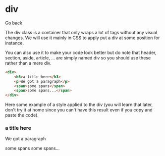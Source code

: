 # div

[Go back](..)

The div class is a container that only wraps a lot
of tags without any visual changes. We will use it
mainly in CSS to apply put a div at some position for instance.

You can also use it to make your code look better but
do note that header, section, aside, article, ... are simply
named div so you should use these rather than a mere div.

```html
<div>
    <h3>a title here</h3>
    <p>We got a paragraph</p>
    <span>some spans</span>
    <span>some spans...</span>
</div>
```

<div class="sr"></div>

Here some example of a style applied to the div
(you will learn that later, don't try it at home
since you can't have this result even if you copy
and paste the code).

<div class="text-warning bg-dark p-3">
    <h3>a title here</h3>
    <p>We got a paragraph</p>
    <span>some spans</span>
    <span>some spans...</span>
</div>